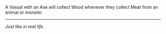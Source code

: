A Vassal with an Axe will collect Wood whenever they collect Meat from an animal or monster.

---

_Just like in real life._
